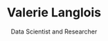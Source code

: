 ---
title: "Valerie Langlois"
subtitle: "Data Scientist and Researcher"
description: |
  I am a researcher associated with the Institute of Cognitive Science and the department of Psychology and   Neuroscience at the University of Colorado Boulder. I work with [Albert     Kim](https://www.colorado.edu/lab/kimlab/al-kim) and [Jared Novick](https://hesp.umd.edu/facultyprofile/novick/jared) on        projects involving   electroencephalography (EEG) and eye-tracking to extract measures related to executive   function and language processing.
images:
  # goes in /static/img
  - img/CirclePicMe.png
image_left: true
text_align_left: true
show_social_links: true # specify social accounts in site config
show_action_link: true
action_link: /about
#action_label: "Read more &rarr;"
action_type: text # text, button
type: home
---